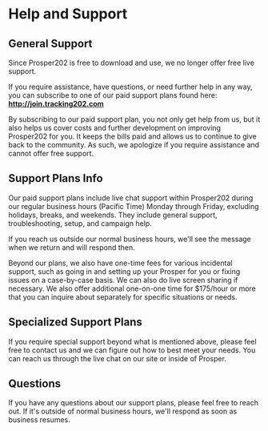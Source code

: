 # Help and Support

## General Support

Since Prosper202 is free to download and use, we no longer offer free live support. 

If you require assistance, have questions, or need further help in any way, you can subscribe to one of our paid support plans found here:
**http://join.tracking202.com**

By subscribing to our paid support plan, you not only get help from us, but it also helps us cover costs and further development on improving Prosper202 for you. It keeps the bills paid and allows us to continue to give back to the community. As such, we apologize if you require assistance and cannot offer free support.

## Support Plans Info

Our paid support plans include live chat support within Prosper202 during our regular business hours (Pacific Time) Monday through Friday, excluding holidays, breaks, and weekends. They include general support, troubleshooting, setup, and campaign help.

If you reach us outside our normal business hours, we'll see the message when we return and will respond then.

Beyond our plans, we also have one-time fees for various incidental support, such as going in and setting up your Prosper for you or fixing issues on a case-by-case basis. We can also do live screen sharing if necessary. We also offer additional one-on-one time for $175/hour or more that you can inquire about separately for specific situations or needs.

## Specialized Support Plans

If you require special support beyond what is mentioned above, please feel free to contact us and we can figure out how to best meet your needs. You can reach us through the live chat on our site or inside of Prosper.

## Questions

If you have any questions about our support plans, please feel free to reach out. If it's outside of normal business hours, we'll respond as soon as business resumes.